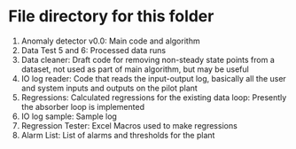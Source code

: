 # File directory for this folder

1. Anomaly detector v0.0: Main code and algorithm
2. Data Test 5 and 6: Processed data runs
3. Data cleaner: Draft code for removing non-steady state points from a dataset, not used as part of main algorithm, but may be useful
4. IO log reader: Code that reads the input-output log, basically all the user and system inputs and outputs on the pilot plant
5. Regressions: Calculated regressions for the existing data loop: Presently the absorber loop is implemented
6. IO log sample: Sample log
7. Regression Tester: Excel Macros used to make regressions
8. Alarm List: List of alarms and thresholds for the plant
